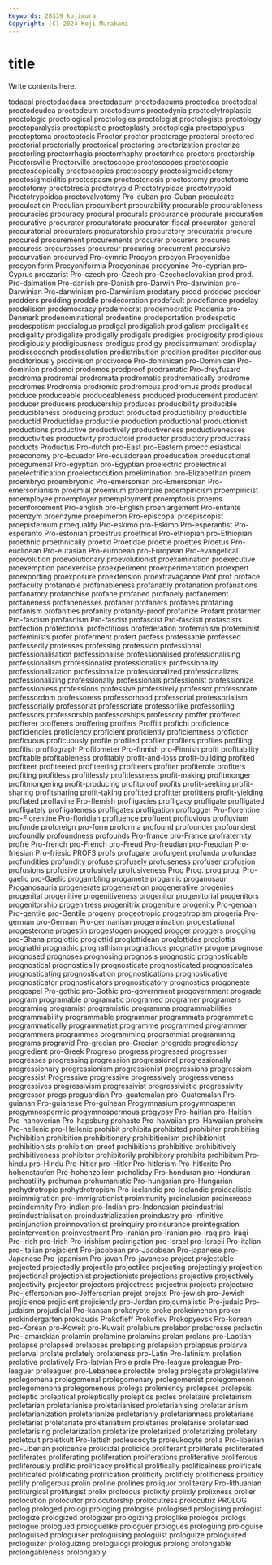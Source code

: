 ```yaml
---
Keywords: 28339 kojimura
Copyright: (C) 2024 Koji Murakami
---
```


# title

Write contents here.



todaeal
proctodaedaea proctodaeum proctodaeums proctodea proctodeal proctodeudea proctodeum proctodeums proctodynia proctoelytroplastic
proctologic proctological proctologies proctologist proctologists proctology proctoparalysis proctoplastic proctoplasty proctoplegia
proctopolypus proctoptoma proctoptosis Proctor proctor proctorage proctoral proctored proctorial proctorially
proctorical proctoring proctorization proctorize proctorling proctorrhagia proctorrhaphy proctorrhea proctors proctorship
Proctorsville Proctorville proctoscope proctoscopes proctoscopic proctoscopically proctoscopies proctoscopy proctosigmoidectomy proctosigmoiditis
proctospasm proctostenosis proctostomy proctotome proctotomy proctotresia proctotrypid Proctotrypidae proctotrypoid Proctotrypoidea
proctovalvotomy Pro-cuban pro-Cuban proculcate proculcation Proculian procumbent procurability procurable procurableness
procuracies procuracy procural procurals procurance procurate procuration procurative procurator procuratorate
procurator-fiscal procurator-general procuratorial procurators procuratorship procuratory procuratrix procure procured procurement
procurements procurer procurers procures procuress procuresses procureur procuring procurrent procursive
procurvation procurved Pro-cymric Procyon procyon Procyonidae procyoniform Procyoniformia Procyoninae procyonine
Pro-cyprian pro-Cyprus proczarist Pro-czech pro-Czech pro-Czechoslovakian prod prod. Pro-dalmation Pro-danish
pro-Danish pro-Darwin Pro-darwinian pro-Darwinian Pro-darwinism pro-Darwinism prodatary prodd prodded prodder
prodders prodding proddle prodecoration prodefault prodefiance prodelay prodelision prodemocracy prodemocrat
prodemocratic Prodenia pro-Denmark prodenominational prodentine prodeportation prodespotic prodespotism prodialogue prodigal
prodigalish prodigalism prodigalities prodigality prodigalize prodigally prodigals prodigies prodigiosity prodigious
prodigiously prodigiousness prodigus prodigy prodisarmament prodisplay prodissoconch prodissolution prodistribution prodition
proditor proditorious proditoriously prodivision prodivorce Pro-dominican pro-Dominican Pro-dominion prodomoi prodomos
prodproof prodramatic Pro-dreyfusard prodroma prodromal prodromata prodromatic prodromatically prodrome prodromes
Prodromia prodromic prodromous prodromus prods producal produce produceable produceableness produced
producement producent producer producers producership produces producibility producible producibleness producing
product producted productibility productible productid Productidae productile production productional productionist
productions productive productively productiveness productivenesses productivities productivity productoid productor productory
productress products Productus Pro-dutch pro-East pro-Eastern proecclesiastical proeconomy pro-Ecuador Pro-ecuadorean
proeducation proeducational proegumenal Pro-egyptian pro-Egyptian proelectric proelectrical proelectrification proelectrocution proelimination
pro-Elizabethan proem proembryo proembryonic Pro-emersonian pro-Emersonian Pro-emersonianism proemial proemium proempire
proempiricism proempiricist proemployee proemployer proemployment proemptosis proems proenforcement Pro-english pro-English
proenlargement Pro-entente proenzym proenzyme proepimeron Pro-episcopal proepiscopist proepisternum proequality Pro-eskimo
pro-Eskimo Pro-esperantist Pro-esperanto Pro-estonian proestrus proethical Pro-ethiopian pro-Ethiopian proethnic proethnically
proetid Proetidae proette proettes Proetus Pro-euclidean Pro-eurasian Pro-european pro-European Pro-evangelical
proevolution proevolutionary proevolutionist proexamination proexecutive proexemption proexercise proexperiment proexperimentation proexpert
proexporting proexposure proextension proextravagance Prof prof proface profaculty profanable profanableness
profanably profanation profanations profanatory profanchise profane profaned profanely profanement profaneness
profanenesses profaner profaners profanes profaning profanism profanities profanity profanity-proof profanize
Profant profarmer Pro-fascism profascism Pro-fascist profascist Pro-fascisti profascists profection profectional
profectitious profederation profeminism profeminist profeminists profer proferment profert profess professable
professed professedly professes professing profession professional professionalisation professionalise professionalised professionalising
professionalism professionalist professionalists professionality professionalization professionalize professionalized professionalizes professionalizing professionally
professionals professionist professionize professionless professions professive professively professor professorate professordom
professoress professorhood professorial professorialism professorially professoriat professoriate professorlike professorling professors
professorship professorships professory proffer proffered profferer profferers proffering proffers Proffitt
profichi proficience proficiencies proficiency proficient proficiently proficientness profiction proficuous proficuously
profile profiled profiler profilers profiles profiling profilist profilograph Profilometer Pro-finnish
pro-Finnish profit profitability profitable profitableness profitably profit-and-loss profit-building profited profiteer
profiteered profiteering profiteers profiter profiterole profiters profiting profitless profitlessly profitlessness
profit-making profitmonger profitmongering profit-producing profitproof profits profit-seeking profit-sharing profitsharing profit-taking
profitted profitter profitters profit-yielding proflated proflavine Pro-flemish profligacies profligacy profligate
profligated profligately profligateness profligates profligation proflogger Pro-florentine pro-Florentine Pro-floridian profluence
profluent profluvious profluvium profonde proforeign pro-form proforma profound profounder profoundest
profoundly profoundness profounds Pro-france pro-France profraternity profre Pro-french pro-French pro-Freud
Pro-freudian pro-Freudian Pro-friesian Pro-friesic PROFS profs profugate profulgent profunda profundae
profundities profundity profuse profusely profuseness profuser profusion profusions profusive profusively
profusiveness Prog Prog. prog prog. Pro-gaelic pro-Gaelic progambling progamete progamic
proganosaur Proganosauria progenerate progeneration progenerative progenies progenital progenitive progenitiveness progenitor
progenitorial progenitors progenitorship progenitress progenitrix progeniture progenity Pro-genoan Pro-gentile pro-Gentile
progeny progeotropic progeotropism progeria Pro-german pro-German Pro-germanism progermination progestational progesterone
progestin progestogen progged progger proggers progging pro-Ghana proglottic proglottid proglottidean
proglottides proglottis prognathi prognathic prognathism prognathous prognathy progne prognose prognosed
prognoses prognosing prognosis prognostic prognosticable prognostical prognostically prognosticate prognosticated prognosticates
prognosticating prognostication prognostications prognosticative prognosticator prognosticators prognosticatory prognostics progoneate progospel
Pro-gothic pro-Gothic pro-government progovernment prograde program programable programatic programed programer
programers programing programist programistic programma programmabilities programmability programmable programmar programmata
programmatic programmatically programmatist programme programmed programmer programmers programmes programming programmist
programmng programs progravid Pro-grecian pro-Grecian progrede progrediency progredient pro-Greek Progreso
progress progressed progresser progresses progressing progression progressional progressionally progressionary progressionism
progressionist progressions progressism progressist Progressive progressive progressively progressiveness progressives progressivism
progressivist progressivistic progressivity progressor progs proguardian Pro-guatemalan pro-Guatemalan Pro-guianan Pro-guianese
Pro-guinean Progymnasium progymnosperm progymnospermic progymnospermous progypsy Pro-haitian pro-Haitian Pro-hanoverian Pro-hapsburg
prohaste Pro-hawaiian pro-Hawaiian proheim Pro-hellenic pro-Hellenic prohibit prohibita prohibited prohibiter
prohibiting Prohibition prohibition prohibitionary prohibitionism prohibitionist prohibitionists prohibition-proof prohibitions prohibitive
prohibitively prohibitiveness prohibitor prohibitorily prohibitory prohibits prohibitum Pro-hindu pro-Hindu Pro-hitler
pro-Hitler Pro-hitlerism Pro-hitlerite Pro-hohenstaufen Pro-hohenzollern proholiday Pro-honduran pro-Honduran prohostility prohuman
prohumanistic Pro-hungarian pro-Hungarian prohydrotropic prohydrotropism Pro-icelandic pro-Icelandic proidealistic proimmigration pro-immigrationist
proimmunity proinclusion proincrease proindemnity Pro-indian pro-Indian pro-Indonesian proindustrial proindustrialisation proindustrialization
proindustry pro-infinitive proinjunction proinnovationist proinquiry proinsurance prointegration prointervention proinvestment Pro-iranian
pro-Iranian pro-Iraq pro-Iraqi Pro-irish pro-Irish Pro-irishism proirrigation pro-Israel pro-Israeli Pro-italian
pro-Italian projacient Pro-jacobean pro-Jacobean Pro-japanese pro-Japanese Pro-japanism Pro-javan Pro-javanese project
projectable projected projectedly projectile projectiles projecting projectingly projection projectional projectionist
projectionists projections projective projectively projectivity projector projectors projectress projectrix projects
projecture Pro-jeffersonian pro-Jeffersonian projet projets Pro-jewish pro-Jewish projicience projicient projiciently
pro-Jordan projournalistic Pro-judaic Pro-judaism projudicial Pro-kansan prokaryote proke prokeimenon proker
prokindergarten proklausis Prokofieff Prokofiev Prokopyevsk Pro-korean pro-Korean pro-Koweit pro-Kuwait prolabium
prolabor prolacrosse prolactin Pro-lamarckian prolamin prolamine prolamins prolan prolans pro-Laotian
prolapse prolapsed prolapses prolapsing prolapsion prolapsus prolarva prolarval prolate prolately
prolateness pro-Latin Pro-latinism prolation prolative prolatively Pro-latvian Prole prole Pro-league
proleague Pro-leaguer proleaguer pro-Lebanese prolectite proleg prolegate prolegislative prolegomena prolegomenal
prolegomenary prolegomenist prolegomenon prolegomenona prolegomenous prolegs proleniency prolepses prolepsis proleptic
proleptical proleptically proleptics proles proletaire proletairism proletarian proletarianise proletarianised proletarianising
proletarianism proletarianization proletarianize proletarianly proletarianness proletarians proletariat proletariate proletariatism proletaries
proletarise proletarised proletarising proletarization proletarize proletarized proletarizing proletary proletcult proletkult
Pro-lettish proleucocyte proleukocyte prolia Pro-liberian pro-Liberian prolicense prolicidal prolicide proliferant
proliferate proliferated proliferates proliferating proliferation proliferations proliferative proliferous proliferously prolific
prolificacy prolifical prolifically prolificalness prolificate prolificated prolificating prolification prolificity prolificly
prolificness prolificy prolify proligerous prolin proline prolines proliquor proliterary Pro-lithuanian
proliturgical proliturgist prolix prolixious prolixity prolixly prolixness proller prolocution prolocutor
prolocutorship prolocutress prolocutrix PROLOG prolog prologed prologi prologing prologise prologised
prologising prologist prologize prologized prologizer prologizing prologlike prologos prologs prologue
prologued prologuelike prologuer prologues prologuing prologuise prologuised prologuiser prologuising prologuist
prologuize prologuized prologuizer prologuizing prologulogi prologus prolong prolongable prolongableness prolongably
